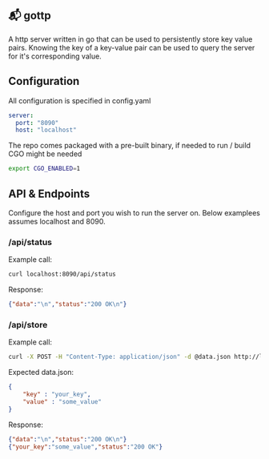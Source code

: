## 📬  gottp
A http server written in go that can be used to persistently store key value pairs. Knowing the key of a key-value pair can be used to query the server for it's corresponding value.

## Configuration
All configuration is specified in config.yaml

```yaml
server:
  port: "8090"
  host: "localhost"
```

The repo comes packaged with a pre-built binary, if needed to run / build  CGO might be needed

```bash
export CGO_ENABLED=1
```

## API & Endpoints
Configure the host and port you wish to run the server on. Below examplees assumes localhost and 8090.

### /api/status

Example call:
```bash
curl localhost:8090/api/status
```

Response:
```json
{"data":"\n","status":"200 OK\n"}
```

### /api/store

Example call:
```bash
curl -X POST -H "Content-Type: application/json" -d @data.json http://localhost:8090/api/store
```

Expected data.json:
```json
{
    "key" : "your_key",
    "value" : "some_value"
}
```

Response:
```json
{"data":"\n","status":"200 OK\n"}
{"your_key":"some_value","status":"200 OK"}
```
